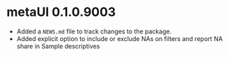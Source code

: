 # metaUI 0.1.0.9003

* Added a `NEWS.md` file to track changes to the package.
* Added explicit option to include or exclude NAs on filters and report NA share in Sample descriptives
